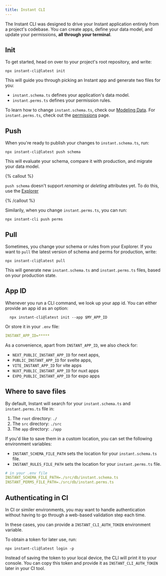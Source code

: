 ```yaml
---
title: Instant CLI
---
```


The Instant CLI was designed to drive your Instant application entirely from a project's codebase. You can create apps, define your data model, and update your permissions, **all through your terminal**.

## Init

To get started, head on over to your project's root repository, and write:

```shell {% showCopy=true %}
npx instant-cli@latest init
```

This will guide you through picking an Instant app and generate two files for you:

- `instant.schema.ts` defines your application's data model.
- `instant.perms.ts` defines your permission rules.

To learn how to change `instant.schema.ts`, check our [Modeling Data](/docs/modeling-data). For `instant.perms.ts`, check out the [permissions](/docs/permissions) page.

## Push

When you're ready to publish your changes to `instant.schema.ts`, run:

```shell {% showCopy=true %}
npx instant-cli@latest push schema
```

This will evaluate your schema, compare it with production, and migrate your data model.

{% callout %}

`push schema` doesn't support _renaming_ or _deleting_ attributes yet. To do this, use the [Explorer](/docs/modeling-data#update-or-delete-attributes)

{% /callout %}

Similarily, when you change `instant.perms.ts`, you can run:

```shell {% showCopy=true %}
npx instant-cli push perms
```

## Pull

Sometimes, you change your schema or rules from your Explorer. If you want to `pull` the latest version of schema and perms for production, write:

```shell {% showCopy=true %}
npx instant-cli@latest pull
```

This will generate new `instant.schema.ts` and `instant.perms.ts` files, based on your production state.

## App ID

Whenever you run a CLI command, we look up your app id. You can either provide an app id as an option:

```shell
  npx instant-cli@latest init --app $MY_APP_ID
```

Or store it in your `.env` file:

```yaml
INSTANT_APP_ID=*****
```

As a convenience, apart from `INSTANT_APP_ID`, we also check for:

- `NEXT_PUBLIC_INSTANT_APP_ID` for next apps,
- `PUBLIC_INSTANT_APP_ID` for svelte apps,
- `VITE_INSTANT_APP_ID` for vite apps
- `NUXT_PUBLIC_INSTANT_APP_ID` for nuxt apps
- `EXPO_PUBLIC_INSTANT_APP_ID` for expo apps

## Where to save files

By default, Instant will search for your `instant.schema.ts` and `instant.perms.ts` file in:

1. The `root` directory: `./`
2. The `src` directory: `./src`
3. The `app` directory: `./app`

If you'd like to save them in a custom location, you can set the following environment variables:

- `INSTANT_SCHEMA_FILE_PATH` sets the location for your `instant.schema.ts` file.
- `INSTANT_RULES_FILE_PATH` sets the location for your `instant.perms.ts` file.

```yaml
# in your .env file
INSTANT_SCHEMA_FILE_PATH=./src/db/instant.schema.ts
INSTANT_PERMS_FILE_PATH=./src/db/instant.perms.ts
```

## Authenticating in CI

In CI or similer environments, you may want to handle authentication without having to go through a web-based validation step each time.

In these cases, you can provide a `INSTANT_CLI_AUTH_TOKEN` environment variable.

To obtain a token for later use, run:

```shell {% showCopy=true %}
npx instant-cli@latest login -p
```

Instead of saving the token to your local device, the CLI will print it to your console. You can copy this token and provide it as `INSTANT_CLI_AUTH_TOKEN` later in your CI tool.
